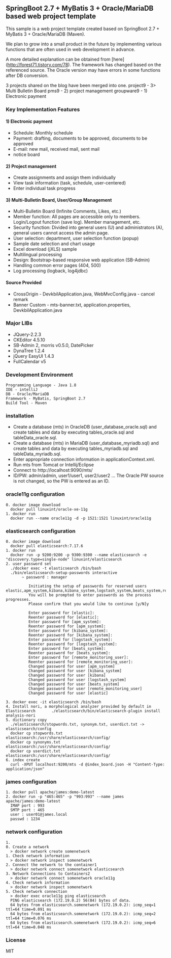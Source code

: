 ## SpringBoot 2.7 + MyBatis 3 + Oracle/MariaDB based web project template ##
This sample is a web project template created based on SpringBoot 2.7 + MyBatis 3 + Oracle/MariaDB (Maven).

We plan to grow into a small product in the future by implementing various functions that are often used in web development in advance.

A more detailed explanation can be obtained from [here] (http://forest71.tistory.com/78).
The framework has changed based on the referenced source.
The Oracle version may have errors in some functions after DB conversion.

3 projects shared on the blog have been merged into one.
project9 - 3> Multi Bulletin Board
pms9 - 2) project management
groupware9 - 1) Electronic payment

### Key Implementation Features ###
#### 1) Electronic payment
- Schedule: Monthly schedule
- Payment: drafting, documents to be approved, documents to be approved
- E-mail: new mail, received mail, sent mail
- notice board
#### 2) Project management
- Create assignments and assign them individually
- View task information (task, schedule, user-centered)
- Enter individual task progress
#### 3) Multi-Bulletin Board, User/Group Management
- Multi-Bulletin Board (Infinite Comments, Likes, etc.)
- Member function: All pages are accessible only to members. Login/Logout function (save log). Member management, etc.
- Security function: Divided into general users (U) and administrators (A), general users cannot access the admin page.
- User selection: department, user selection function (popup)
- Sample date selection and chart usage
- Excel download (jXLS) sample
- Multilingual processing
- Design: Bootstrap-based responsive web application (SB-Admin)
- Handling common error pages (404, 500)
- Log processing (logback, log4jdbc)

#### Source Provided
- CrossOrigin - DevkbilApplication.java, WebMvcConfig.java - cancel remark
- Banner Custom - mts-banner.txt, application.properties, DevkbilApplication.java

### Major LIBs ###
- JQuery-2.2.3
- CKEditor 4.5.10
- SB-Admin 2, morris v0.5.0, DatePicker
- DynaTree 1.2.4
- jQuery EasyUI 1.4.3
- FullCalendar v5

### Development Environment ###
    Programming Language - Java 1.8
    IDE - intelliJ
    DB - Oracle/MariaDB
    Framework - MyBatis, SpringBoot 2.7
    Build Tool - Maven

### installation ###
- Create a database (mts) in OracleDB (user_database_oracle.sql) and create tables and data by executing tables_oracle.sql and tableData_oracle.sql.
- Create a database (mts) in MariaDB (user_database_myriadb.sql) and create tables and data by executing tables_myriadb.sql and tableData_myriadb.sql.
- Enter appropriate connection information in applicationContext.xml.
- Run mts from Tomcat or Intellij/Eclipse
- Connect to http://localhost:9090/mts/
- ID/PW: admin/admin, user1/user1, user2/user2 ...
  The Oracle PW source is not changed, so the PW is entered as an ID.


### oracle11g configuration ###
    0. docker image download
      docker pull linuxint/oracle-xe-11g
    1. docker run
      docker run --name oracle11g -d -p 1521:1521 linuxint/oracle11g

### elasticsearch configuration ###
    0. docker image download
      docker pull elasticsearch:7.17.6
    1. docker run
      docker run -p 9200:9200 -p 9300:9300 --name elasticsearch -e "discovery.type=single-node" linuxint/elasticsearch
    2. user password set
      ./docker exec -t elasticsearch /bin/bash
      ./bin/elasticsearch-setup-passwords interactive
           ~ password : manager

              Initiating the setup of passwords for reserved users elastic,apm_system,kibana,kibana_system,logstash_system,beats_system,remote_monitoring_user.
              You will be prompted to enter passwords as the process progresses.
              Please confirm that you would like to continue [y/N]y
              
              Enter password for [elastic]:
              Reenter password for [elastic]:
              Enter password for [apm_system]:
              Reenter password for [apm_system]:
              Enter password for [kibana_system]:
              Reenter password for [kibana_system]:
              Enter password for [logstash_system]:
              Reenter password for [logstash_system]:
              Enter password for [beats_system]:
              Reenter password for [beats_system]:
              Enter password for [remote_monitoring_user]:
              Reenter password for [remote_monitoring_user]:
              Changed password for user [apm_system]
              Changed password for user [kibana_system]
              Changed password for user [kibana]
              Changed password for user [logstash_system]
              Changed password for user [beats_system]
              Changed password for user [remote_monitoring_user]
              Changed password for user [elastic]

    3. docker exec -it elasticsearch /bin/bash
    4. Install nori, a morphological analyzer provided by default in Elasticsearch       ./elasticsearch/bin/elasticsearch-plugin install analysis-nori
    5. dictionary copy
      ./elasticsearch/stopwords.txt, synonym.txt, userdict.txt -> elasticsearch/config 
      docker cp stopwords.txt elasticsearch:/usr/share/elasticsearch/config/
      docker cp synonyms.txt elasticsearch:/usr/share/elasticsearch/config/
      docker cp userdict.txt elasticsearch:/usr/share/elasticsearch/config/
    6. index create
      curl -XPUT localhost:9200/mts -d @index_board.json -H "Content-Type: application/json"

### james configuration ###
    1. docker pull apache/james:demo-latest
    2. docker run -p "465:465" -p "993:993" --name james apache/james:demo-latest
      IMAP port : 993
      SMTP port : 465
      user : user01@james.local
      passwd : 1234

### network configuration ###
    1.
    0. Create a network
      > docker network create somenetwork
    1. Check network information
      > docker network inspect somenetwork
    2. Connect the network to the container1
      > docker network connect somenetwork elasticsearch
    3. Network Connections to Containers2
      > docker network connect somenetwork oracle11g
    4. Check network information
      > docker network inspect somenetwork
    5. Check network connection
      > docker exec oracle11g ping elasticsearch
      PING elasticsearch (172.19.0.2) 56(84) bytes of data.
      64 bytes from elasticsearch.somenetwork (172.19.0.2): icmp_seq=1 ttl=64 time=0.091 ms
      64 bytes from elasticsearch.somenetwork (172.19.0.2): icmp_seq=2 ttl=64 time=0.076 ms
      64 bytes from elasticsearch.somenetwork (172.19.0.2): icmp_seq=6 ttl=64 time=0.048 ms

### License ###
MIT
  
  
